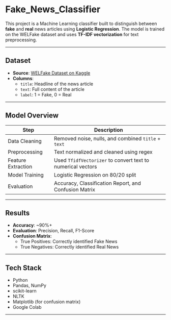 # Fake_News_Classifier
This project is a Machine Learning classifier built to distinguish between **fake** and **real** news articles using **Logistic Regression**. The model is trained on the WELFake dataset and uses **TF-IDF vectorization** for text preprocessing.

---

## Dataset

- **Source**: [WELFake Dataset on Kaggle](https://www.kaggle.com/datasets/saurabhshahane/fake-news-classification)
- **Columns**:
  - `title`: Headline of the news article
  - `text`: Full content of the article
  - `label`: 1 = Fake, 0 = Real

---
## Model Overview

| Step | Description |
|------|-------------|
|  Data Cleaning | Removed noise, nulls, and combined `title` + `text` |
|  Preprocessing | Text normalized and cleaned using regex |
|  Feature Extraction | Used `TfidfVectorizer` to convert text to numerical vectors |
|  Model Training | Logistic Regression on 80/20 split |
|  Evaluation | Accuracy, Classification Report, and Confusion Matrix |

---
##  Results

- **Accuracy**: ~90%+
- **Evaluation**: Precision, Recall, F1-Score
- **Confusion Matrix**:
  - True Positives: Correctly identified Fake News
  - True Negatives: Correctly identified Real News

---
##  Tech Stack

- Python
- Pandas, NumPy
- scikit-learn
- NLTK
- Matplotlib (for confusion matrix)
- Google Colab

---
